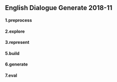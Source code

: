 ## English Dialogue Generate 2018-11

#### 1.preprocess



#### 2.explore



#### 3.represent



#### 5.build



#### 6.generate



#### 7.eval

